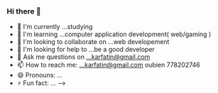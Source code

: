 ### Hi there 👋


- 🔭 I'm currently ...studying
- 🌱 I'm learning ...computer application development( web/gaming )
- 👯 I'm looking to collaborate on ...web developement
- 🤔 I'm looking for help to ...be a good developer
- 💬 Ask me questions on ...karfatin@gmail.com
- 📫 How to reach me: ...karfatin@gmail.com oubien 778202746
- 😄 Pronouns: ...
- ⚡ Fun fact: ...
-->
